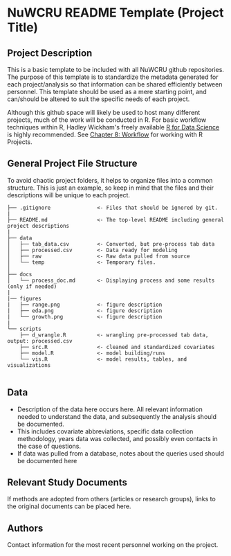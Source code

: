 # NuWCRU README Template (Project Title)

## Project Description
This is a basic template to be included with all NuWCRU github repositories. The purpose of this template is to standardize the metadata generated for each project/analysis so that information can be shared efficiently between personnel. This template should be used as a mere starting point, and can/should be altered to suit the specific needs of each project.

Although this github space will likely be used to host many different projects, much of the work will be conducted in R. For basic workflow techniques within R, Hadley Wickham's freely available [R for Data Science](https://r4ds.had.co.nz/index.html) is highly recommended. See [Chapter 8: Workflow](https://r4ds.had.co.nz/workflow-projects.html) for working with R Projects.


## General Project File Structure
To avoid chaotic project folders, it helps to organize files into a common structure. This is just an example, so keep in mind that the files and their descriptions will be unique to each project.
```
├── .gitignore               <- Files that should be ignored by git. 
|
├── README.md                <- The top-level README including general project descriptions
|
├── data
│   ├── tab_data.csv         <- Converted, but pre-process tab data
│   ├── processed.csv        <- Data ready for modeling
│   ├── raw                  <- Raw data pulled from source
│   └── temp                 <- Temporary files.
│
├── docs                     
│   └── process_doc.md       <- Displaying process and some results (only if needed)
|
|── figures
|   ├── range.png            <- figure description
|   ├── eda.png              <- figure description
|   └── growth.png           <- figure description
|
└── scripts
    ├── d_wrangle.R          <- wrangling pre-processed tab data, output: processed.csv
    ├── src.R                <- cleaned and standardized covariates
    ├── model.R              <- model building/runs
    └── vis.R                <- model results, tables, and visualizations


```

## Data 
  * Description of the data here occurs here. All relevant information needed to understand the data, and subsequently the analysis should be documented. 
  * This includes covariate abbreviations, specific data collection methodology, years data was collected, and possibly even contacts in the case of questions. 
  * If data was pulled from a database, notes about the queries used should be documented here

## Relevant Study Documents
If methods are adopted from others (articles or research groups), links to the original documents can be placed here.

## Authors
Contact information for the most recent personnel working on the project.
